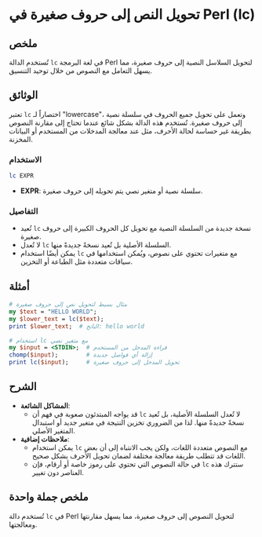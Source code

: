 <!--
Meta Description: # تحويل النص إلى حروف صغيرة في Perl (lc) ## ملخص تُستخدم الدالة `lc` في لغة البرمجة Perl لتحويل السلاسل النصية إلى حروف صغيرة، مما يسهل التعامل مع الن...
Meta Keywords: إلى, حروف, صغيرة, تحويل, perl
-->

# تحويل النص إلى حروف صغيرة في Perl (lc)

## ملخص
تُستخدم الدالة `lc` في لغة البرمجة Perl لتحويل السلاسل النصية إلى حروف صغيرة، مما يسهل التعامل مع النصوص من خلال توحيد التنسيق.

## الوثائق
تعتبر `lc` اختصاراً لـ "lowercase"، وتعمل على تحويل جميع الحروف في سلسلة نصية إلى حروف صغيرة. تُستخدم هذه الدالة بشكل شائع عندما تحتاج إلى مقارنة النصوص بطريقة غير حساسة لحالة الأحرف، مثل عند معالجة المدخلات من المستخدم أو البيانات المخزنة.

### الاستخدام
```perl
lc EXPR
```
- **EXPR**: سلسلة نصية أو متغير نصي يتم تحويله إلى حروف صغيرة.

### التفاصيل
- تُعيد `lc` نسخة جديدة من السلسلة النصية مع تحويل كل الحروف الكبيرة إلى حروف صغيرة.
- لا تُعدل `lc` السلسلة الأصلية بل تُعيد نسخةً جديدةً منها.
- يمكن أيضًا استخدام `lc` مع متغيرات تحتوي على نصوص، ويُمكن استخدامها في سياقات متعددة مثل الطباعة أو التخزين.

## أمثلة
```perl
# مثال بسيط لتحويل نص إلى حروف صغيرة
my $text = "HELLO WORLD";
my $lower_text = lc($text);
print $lower_text;  # الناتج: hello world

# استخدام lc مع متغير نصي
my $input = <STDIN>;  # قراءة المدخل من المستخدم
chomp($input);        # إزالة أي فواصل جديدة
print lc($input);     # تحويل المدخل إلى حروف صغيرة
```

## الشرح
- **المشاكل الشائعة**: 
  - قد يواجه المبتدئون صعوبة في فهم أن `lc` لا تُعدل السلسلة الأصلية، بل تُعيد نسخةً جديدةً منها. لذا من الضروري تخزين النتيجة في متغير جديد أو استبدال المتغير الأصلي.
- **ملاحظات إضافية**:
  - يمكن استخدام `lc` مع النصوص متعددة اللغات، ولكن يجب الانتباه إلى أن بعض اللغات قد تتطلب طريقة معالجة مختلفة لضمان تحويل الأحرف بشكل صحيح.
  - في حالة النصوص التي تحتوي على رموز خاصة أو أرقام، فإن `lc` ستترك هذه العناصر دون تغيير.

## ملخص جملة واحدة
تُستخدم دالة `lc` في Perl لتحويل النصوص إلى حروف صغيرة، مما يسهل مقارنتها ومعالجتها.